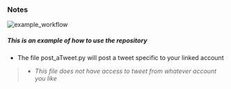 ### Notes
![example_workflow](https://github.com/ianyeaton/Twitter/actions/workflows/lint.yaml/badge.svg)

##### **This is an example of how to use the repository**

* The file post_aTweet.py will post a tweet specific to your linked account
> * *This file does not have access to tweet from whatever account you like*



